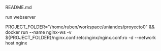 README.md






run webserver

PROJECT_FOLDER="/home/ruben/workspace/uniandes/proyecto0" && \
docker run --name nginx-ws -v ${PROJECT_FOLDER}/nginx.conf:/etc/nginx/nginx.conf:ro -d --network host nginx